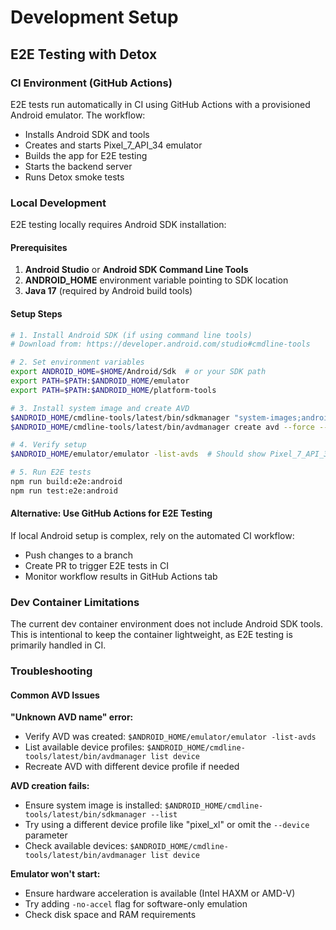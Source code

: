 # Development Setup

## E2E Testing with Detox

### CI Environment (GitHub Actions)

E2E tests run automatically in CI using GitHub Actions with a provisioned Android emulator. The workflow:

- Installs Android SDK and tools
- Creates and starts Pixel_7_API_34 emulator
- Builds the app for E2E testing
- Starts the backend server
- Runs Detox smoke tests

### Local Development

E2E testing locally requires Android SDK installation:

#### Prerequisites

1. **Android Studio** or **Android SDK Command Line Tools**
2. **ANDROID_HOME** environment variable pointing to SDK location
3. **Java 17** (required by Android build tools)

#### Setup Steps

```bash
# 1. Install Android SDK (if using command line tools)
# Download from: https://developer.android.com/studio#cmdline-tools

# 2. Set environment variables
export ANDROID_HOME=$HOME/Android/Sdk  # or your SDK path
export PATH=$PATH:$ANDROID_HOME/emulator
export PATH=$PATH:$ANDROID_HOME/platform-tools

# 3. Install system image and create AVD
$ANDROID_HOME/cmdline-tools/latest/bin/sdkmanager "system-images;android-34;google_apis;x86_64"
$ANDROID_HOME/cmdline-tools/latest/bin/avdmanager create avd --force --name "Pixel_7_API_34" --device "pixel_xl" --package "system-images;android-34;google_apis;x86_64"

# 4. Verify setup
$ANDROID_HOME/emulator/emulator -list-avds  # Should show Pixel_7_API_34

# 5. Run E2E tests
npm run build:e2e:android
npm run test:e2e:android
```

#### Alternative: Use GitHub Actions for E2E Testing

If local Android setup is complex, rely on the automated CI workflow:

- Push changes to a branch
- Create PR to trigger E2E tests in CI
- Monitor workflow results in GitHub Actions tab

### Dev Container Limitations

The current dev container environment does not include Android SDK tools. This is intentional to keep the container lightweight, as E2E testing is primarily handled in CI.

### Troubleshooting

#### Common AVD Issues

**"Unknown AVD name" error:**

- Verify AVD was created: `$ANDROID_HOME/emulator/emulator -list-avds`
- List available device profiles: `$ANDROID_HOME/cmdline-tools/latest/bin/avdmanager list device`
- Recreate AVD with different device profile if needed

**AVD creation fails:**

- Ensure system image is installed: `$ANDROID_HOME/cmdline-tools/latest/bin/sdkmanager --list`
- Try using a different device profile like "pixel_xl" or omit the `--device` parameter
- Check available devices: `$ANDROID_HOME/cmdline-tools/latest/bin/avdmanager list device`

**Emulator won't start:**

- Ensure hardware acceleration is available (Intel HAXM or AMD-V)
- Try adding `-no-accel` flag for software-only emulation
- Check disk space and RAM requirements
